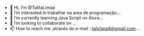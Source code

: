 - 👋 Hi, I’m @TalitaLimaa
- 👀 I’m interested in trabalhar na area de programação...
- 🌱 I’m currently learning Java Script no Alura...
- 💞️ I’m looking to collaborate on ...
- 📫 How to reach me ,através do e-mail : taliclara4@gmail.com...


<!---
TalitaLimaa/TalitaLimaa is a ✨ special ✨ repository because its `README.md` (this file) appears on your GitHub profile.
You can click the Preview link to take a look at your changes.
--->
